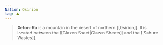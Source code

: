 ```yaml
---
Nation: Osirion
tag: ⛰️️
---
```


> **Xefon-Ra** is a mountain in the desert of northern [[Osirion]]. It is located between the [[Glazen Sheet|Glazen Sheets]] and the [[Sahure Wastes]].







